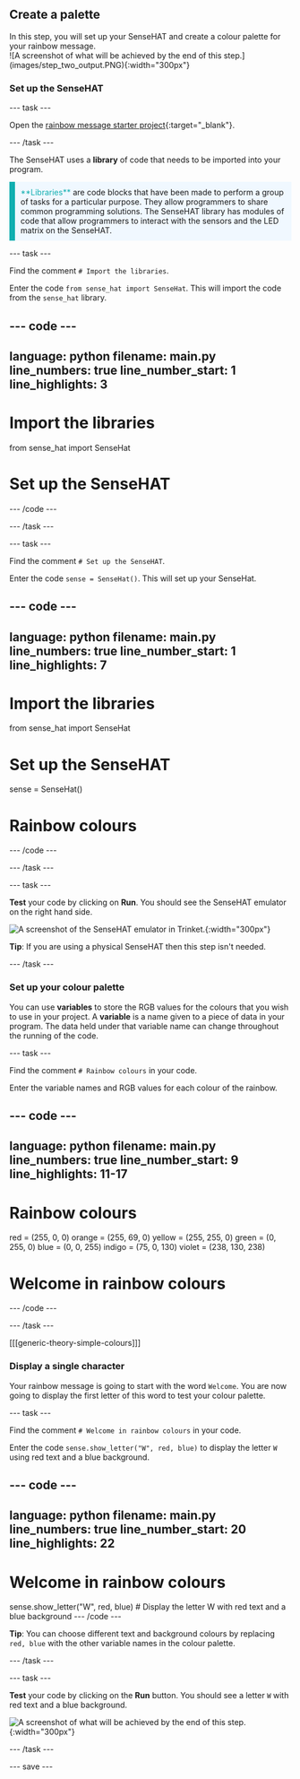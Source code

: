 ## Create a palette

<div style="display: flex; flex-wrap: wrap">
<div style="flex-basis: 200px; flex-grow: 1; margin-right: 15px;">
In this step, you will set up your SenseHAT and create a colour palette for your rainbow message. 
</div>
<div>
![A screenshot of what will be achieved by the end of this step.](images/step_two_output.PNG){:width="300px"}
</div>
</div>

### Set up the SenseHAT

--- task ---

Open the [rainbow message starter project](https://trinket.io/html/bcf1978d5a){:target="_blank"}.

--- /task ---

The SenseHAT uses a **library** of code that needs to be imported into your program. 

<p style="border-left: solid; border-width:10px; border-color: #0faeb0; background-color: aliceblue; padding: 10px;">
<span style="color: #0faeb0">**Libraries**</span> are code blocks that have been made to perform a group of tasks for a particular purpose. They allow programmers to share common programming solutions. The SenseHAT library has modules of code that allow programmers to interact with the sensors and the LED matrix on the SenseHAT.
</p>

--- task ---

Find the comment `# Import the libraries`.

Enter the code `from sense_hat import SenseHat`. This will import the code from the `sense_hat` library.

--- code ---
---
language: python
filename: main.py
line_numbers: true
line_number_start: 1
line_highlights: 3
---
# Import the libraries

from sense_hat import SenseHat

# Set up the SenseHAT

--- /code ---

--- /task ---

--- task ---

Find the comment `# Set up the SenseHAT`.

Enter the code `sense = SenseHat()`. This will set up your SenseHat.

--- code ---
---
language: python
filename: main.py
line_numbers: true
line_number_start: 1
line_highlights: 7
---
# Import the libraries

from sense_hat import SenseHat

# Set up the SenseHAT

sense = SenseHat()

# Rainbow colours
--- /code ---

--- /task ---

--- task ---

**Test** your code by clicking on **Run**. You should see the SenseHAT emulator on the right hand side. 

![A screenshot of the SenseHAT emulator in Trinket.](images/setup-sensehat.PNG){:width="300px"}

**Tip**: If you are using a physical SenseHAT then this step isn't needed. 

--- /task ---

### Set up your colour palette

You can use **variables** to store the RGB values for the colours that you wish to use in your project. A **variable** is a name given to a piece of data in your program. The data held under that variable name can change throughout the running of the code. 

--- task ---

Find the comment `# Rainbow colours` in your code. 

Enter the variable names and RGB values for each colour of the rainbow. 

--- code ---
---
language: python
filename: main.py
line_numbers: true
line_number_start: 9
line_highlights: 11-17
---
# Rainbow colours

red = (255, 0, 0)
orange = (255, 69, 0)
yellow = (255, 255, 0)
green = (0, 255, 0)
blue = (0, 0, 255)
indigo = (75, 0, 130)
violet = (238, 130, 238)

# Welcome in rainbow colours
--- /code ---

--- /task ---

[[[generic-theory-simple-colours]]]

### Display a single character

Your rainbow message is going to start with the word `Welcome`. You are now going to display the first letter of this word to test your colour palette.

--- task ---

Find the comment `# Welcome in rainbow colours` in your code.

Enter the code `sense.show_letter("W", red, blue)` to display the letter `W` using red text and a blue background.

--- code ---
---
language: python
filename: main.py
line_numbers: true
line_number_start: 20
line_highlights: 22
---
# Welcome in rainbow colours

sense.show_letter("W", red, blue) # Display the letter W with red text and a blue background
--- /code ---

**Tip**: You can choose different text and background colours by replacing `red, blue` with the other variable names in the colour palette. 

--- /task ---

--- task ---

**Test** your code by clicking on the **Run** button. You should see a letter `W` with red text and a blue background. 

![A screenshot of what will be achieved by the end of this step.](images/step_two_output.PNG){:width="300px"}

--- /task ---

--- save ---

